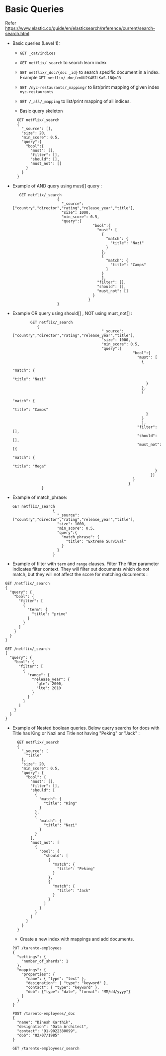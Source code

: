 
# Basic Queries

Refer https://www.elastic.co/guide/en/elasticsearch/reference/current/search-search.html

* Basic queries (Level 1):
  * `GET _cat/indices`
  * `GET netflix/_search`  to search learn index
  * `GET netflix/_doc/{doc _id}` to search specific document in a index. Example `GET netflix/_doc/zmUU2X4B7LKaS-lNQmJ3`
  * `GET /nyc-restaurants/_mapping/` to list/print mapping of given index `nyc-restaurants`
  * `GET /_all/_mapping` to list/print mapping of all indices.
  
  * Basic query skeleton 
  ```
    GET netflix/_search
    {
      "_source": [],
      "size": 20, 
      "min_score": 0.5,      
      "query":{
        "bool":{
          "must": [],
          "filter": [],
          "should": [],
          "must_not": []
        }
      }
    }
    ```
 * Example of AND query using must[] query :
    ```
       GET netflix/_search
                        {
                          "_source": ["country","director","rating","release_year","title"],
                          "size": 1000, 
                          "min_score": 0.5,
                          "query":{
                                        "bool":{
                                          "must": [
                                            {
                                              "match": {
                                                "title": "Nazi"
                                              }
                                            },
                                            {
                                              "match": {
                                                "title": "Camps"
                                              }
                                            }                    
                                            ],
                                          "filter": [],
                                          "should": [],
                                          "must_not": []
                                        }
                                      }
                        }
      ```

* Example OR query using should[] , NOT using must_not[] :
  ```
          GET netflix/_search
             {
                                          "_source": ["country","director","rating","release_year","title"],
                                          "size": 1000, 
                                          "min_score": 0.5,
                                          "query":{
                                                        "bool":{
                                                          "must": [
                                                            {
                                                              "match": {
                                                                "title": "Nazi"
                                                              }
                                                            },
                                                            {
                                                              "match": {
                                                                "title": "Camps"
                                                              }
                                                            }                    
                                                            ],
                                                          "filter": [],
                                                          "should": [],
                                                          "must_not": [{
                                                                  "match": {
                                                                    "title": "Mega"
                                                                  }
                                                                }]
                                                        }
                                                      }
               }
    ```

* Example of match_phrase:
    ```
    GET netflix/_search
                      {
                        "_source": ["country","director","rating","release_year","title"],
                        "size": 1000, 
                        "min_score": 0.5,
                        "query":{
                          "match_phrase": {
                            "title": "Extreme Survival"
                          }
                        }
                      }
    ```
* Example of filter with `term` and `range` clauses. Filter The filter parameter indicates filter context. They will filter out documents which do not match, but they will not affect the score for matching documents :
```
GET /netflix/_search
{
  "query": {
    "bool": {
      "filter": [
        {
          "term": {
            "title": "prime"
          }
        }
      ]
    }
  }
}

GET /netflix/_search
{
  "query": {
    "bool": {
      "filter": [
        {
          "range": {
            "release_year": {
              "gte": 2000,
              "lte": 2010
            }
          }
        }
      ]
    }
  }
}

```

* Example of Nested boolean queries. Below query searchs for docs with Title has King or Nazi  and Title not having "Peking" or "Jack" :
    ```
      GET netflix/_search
      {
        "_source": [
          "title"
        ],
        "size": 20,
        "min_score": 0.5,
        "query": {
          "bool": {
            "must": [],
            "filter": [],
            "should": [
              {
                "match": {
                  "title": "King"
                }
              },
              {
                "match": {
                  "title": "Nazi"
                }
              }
            ],
            "must_not": [
              {
                "bool": {
                  "should": [
                    {
                      "match": {
                        "title": "Peking"
                      }
                    },
                    {
                      "match": {
                        "title": "Jack"
                      }
                    }
                  ]
                }
              }
            ]
          }
        }
      }
    ```

    * Create a new index with mappings and add documents.

    ```
    PUT /tarento-employees
    {
      "settings": {
        "number_of_shards": 1
      },
      "mappings": {
        "properties": {
          "name": { "type": "text" },
          "designation": { "type": "keyword" },
          "contact": { "type": "keyword" },
          "dob": {"type": "date", "format": "MM/dd/yyyy"}
        }
      }
    }

    POST /tarento-employees/_doc
    {
      "name": "Dinesh Karthik",
      "designation": "Data Architect",
      "contact": "91-9022330099",
      "dob": "02/07/1985"
    }

    GET /tarento-employees/_search
    ```